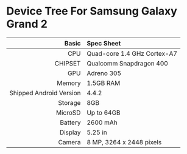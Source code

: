 Device Tree For Samsung Galaxy Grand 2
===================================== 

| Basic   | Spec Sheet                  |
| -------:|:--------------------------- |
| CPU     | Quad-core 1.4 GHz Cortex-A7 | 
| CHIPSET | Qualcomm Snapdragon 400 |
| GPU     | Adreno 305 |
| Memory  | 1.5GB RAM |
| Shipped Android Version | 4.4.2 |
| Storage | 8GB |
| MicroSD | Up to 64GB |
| Battery | 2600 mAh |
| Display | 5.25 in |
| Camera  | 8 MP, 3264 x 2448 pixels |
